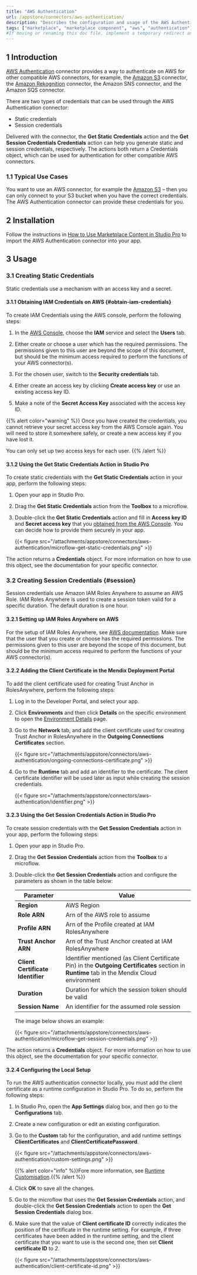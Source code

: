 ```yaml
---
title: "AWS Authentication"
url: /appstore/connectors/aws-authentication/
description: "Describes the configuration and usage of the AWS Authentication connector from the Mendix Marketplace. This is required to authenticate AWS connectors such as the Amazon S3 connector"
tags: ["marketplace", "marketplace component", "aws", "authentication"]
#If moving or renaming this doc file, implement a temporary redirect and let the respective team know they should update the URL in the product. See Mapping to Products for more details. 
---
```


## 1 Introduction

[AWS Authentication](https://marketplace.mendix.com/link/component/120333) connector provides a way to authenticate on AWS for other compatible AWS connectors, for example, the [Amazon S3](/appstore/connectors/aws-s3-connector/) connector, the [Amazon Rekognition](new-url) connector, the Amazon SNS connector, and the Amazon SQS connector.

There are two types of credentials that can be used through the AWS Authentication connector:

- Static credentials
- Session credentials

Delivered with the connector, the **Get Static Credentials** action and the **Get Session Credentials Credentials** action can help you generate static and session credentials, respectively. The actions both return a Credentials object, which can be used for authentication for other compatible AWS connectors.

### 1.1 Typical Use Cases

You want to use an AWS connector, for example the [Amazon S3](/appstore/connectors/aws-s3-connector/) – then you can only connect to your S3 bucket when you have the correct credentials. The AWS Authentication connector can provide these credentials for you.

## 2 Installation

Follow the instructions in [How to Use Marketplace Content in Studio Pro](/appstore/general/app-store-content/) to import the AWS Authentication connector into your app.

## 3 Usage

### 3.1 Creating Static Credentials

Static credentials use a mechanism with an access key and a secret.

#### 3.1.1 Obtaining IAM Credentials on AWS {#obtain-iam-credentials}

To create IAM Credentials using the AWS console, perform the following steps:

1. In the [AWS Console](https://console.aws.amazon.com/console/home), choose the **IAM** service and select the **Users** tab.

2. Either create or choose a user which has the required permissions. The permissions given to this user are beyond the scope of this document, but should be the minimum access required to perform the functions of your AWS connector(s).

3. For the chosen user, switch to the **Security credentials** tab.

4. Either create an access key by clicking **Create access key** or use an existing access key ID.

5. Make a note of the **Secret Access Key** associated with the access key ID.


{{% alert color="warning" %}}
Once you have created the credentials, you cannot retrieve your secret access key from the AWS Console again. You will need to store it somewhere safely, or create a new access key if you have lost it.

You can only set up two access keys for each user.
{{% /alert %}}

#### 3.1.2 Using the Get Static Credentials Action in Studio Pro

To create static credentials with the **Get Static Credentials** action in your app, perform the following steps:

1. Open your app in Studio Pro.
2. Drag the **Get Static Credentials** action from the **Toolbox** to a microflow.
3. Double-click the **Get Static Credentials** action and fill in **Access key ID** and **Secret access key** that you [obtained from the AWS Console](#obtain-iam-credentials). You can decide how to provide them securely in your app.

   {{< figure src="/attachments/appstore/connectors/aws-authentication/microflow-get-static-credentials.png" >}}


The action returns a **Credentials** object. For more information on how to use this object, see the documentation for your specific connector.

### 3.2 Creating Session Credentials {#session}

Session credentials use Amazon IAM Roles Anywhere to assume an AWS Role. IAM Roles Anywhere is used to create a session token valid for a specific duration. The default duration is one hour.

#### 3.2.1 Setting up IAM Roles Anywhere on AWS

For the setup of IAM Roles Anywhere, see [AWS documentation](https://docs.aws.amazon.com/rolesanywhere/latest/userguide/introduction.html). Make sure that the user that you create or choose has the required permissions. The permissions given to this user are beyond the scope of this document, but should be the minimum access required to perform the functions of your AWS connector(s).

#### 3.2.2  Adding the Client Certificate in the Mendix Deployment Portal

To add the client certificate used for creating Trust Anchor in RolesAnywhere, perform the following steps:

1. Log in to the Developer Portal, and select your app.

2. Click **Environments** and then click **Details** on the specific environment to open the [Environment Details](/developerportal/deploy/environments-details/#network-tab) page.

3. Go to the **Network** tab, and add the client certificate used for creating Trust Anchor in RolesAnywhere in the **Outgoing Connections Certificates** section.

   {{< figure src="/attachments/appstore/connectors/aws-authentication/ongoing-connections-certificate.png" >}}

4. Go to the **Runtime** tab and add an identifier to the certificate. The client certificate identifier will be used later as input while creating the session credentials.

   {{< figure src="/attachments/appstore/connectors/aws-authentication/identifier.png" >}}

#### 3.2.3 Using the Get Session Credentials Action in Studio Pro

To create session credentials with the **Get Session Credentials** action in your app, perform the following steps:

1. Open your app in Studio Pro.

2. Drag the **Get Session Credentials** action from the **Toolbox** to a microflow.

3. Double-click the **Get Session Credentials** action and configure the parameters as shown in the table below:

    | Parameter                         | Value                                                        |
    | --------------------------------- | ------------------------------------------------------------ |
    | **Region**                        | AWS Region                                                   |
    | **Role ARN**                      | Arn of the AWS role to assume                                |
    | **Profile ARN**                   | Arn of the Profile created at IAM RolesAnywhere              |
    | **Trust Anchor ARN**              | Arn of the Trust Anchor created at IAM RolesAnywhere         |
    | **Client Certificate Identifier** | Identifier mentioned (as Client Certificate Pin) in the **Outgoing Certificates** section in **Runtime** tab in the Mendix Cloud environment |
    | **Duration**                      | Duration for which the session token should be valid         |
    | **Session Name**                  | An identifier for the assumed role session                   |

    The image below shows an example:

    {{< figure src="/attachments/appstore/connectors/aws-authentication/microflow-get-session-credentials.png" >}}

The action returns a **Credentials** object. For more information on how to use this object, see the documentation for your specific connector.

#### 3.2.4 Configuring the Local Setup

To run the AWS authentication connector locally, you must add the client certificate as a runtime configuration in Studio Pro. To do so, perform the following steps:

1. In Studio Pro, open the **App Settings** dialog box, and then go to the **Configurations** tab.

2. Create a new configuration or edit an existing configuration.

3. Go to the **Custom** tab for the configuration, and add runtime settings **ClientCertificates** and **ClientCertificatePassword**.

   {{< figure src="/attachments/appstore/connectors/aws-authentication/custom-settings.png" >}}

   {{% alert color="info" %}}Fore more information, see [Runtime Customisation](/refguide/custom-settings/).{{% /alert %}}

4. Click **OK** to save all the changes.

5. Go to the microflow that uses the **Get Session Credentials** action, and double-click the **Get Session Credentials** action to open the **Get Session Credentials** dialog box.

6. Make sure that the value of **Client certificate ID** correctly indicates the position of the certificate in the runtime setting. For example, if three certificates have been added in the runtime setting, and the client certificate that you want to use is the second one, then set **Client certificate ID** to *2*. 

   {{< figure src="/attachments/appstore/connectors/aws-authentication/client-certificate-id.png" >}}
